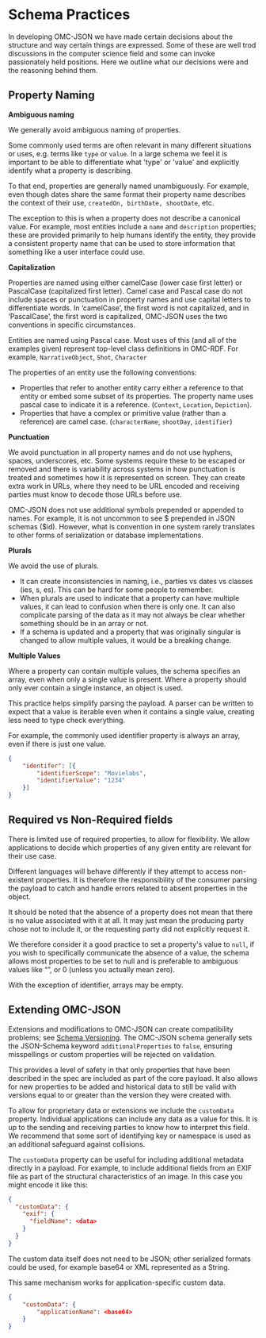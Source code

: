 # Schema Practices

In developing OMC-JSON we have made certain decisions about the structure and way certain things are expressed. Some of these are well trod discussions in the computer science field and some can invoke passionately held positions. Here we outline what our decisions were and the reasoning behind them.

## Property Naming

**Ambiguous naming**

We generally avoid ambiguous naming of properties.

Some commonly used terms are often relevant in many different situations or uses, e.g. terms like `type` or `value`. In a large schema we feel it is important to be able to differentiate what 'type' or 'value' and explicitly identify what a property is describing.

To that end, properties are generally named unambiguously. For example, even though dates share the same format their property name describes the context of their use, `createdOn, birthDate, shootDate`, etc.

The exception to this is when a property does not describe a canonical value. For example, most entities include a `name` and `description` properties; these are provided primarily to help humans identify the entity, they provide a consistent property name that can be used to store information that something like a user interface could use.

**Capitalization**

Properties are named using either camelCase (lower case first letter) or PascalCase (capitalized first letter). Camel case and Pascal case do not include spaces or punctuation in property names and use capital letters to differentiate words. In ‘camelCase’, the first word is not capitalized, and in ‘PascalCase’, the first word is capitalized, OMC-JSON uses the two conventions in specific circumstances.

Entities are named using Pascal case. Most uses of this (and all of the examples given) represent top-level class definitions in OMC-RDF. For example, `NarrativeObject`, `Shot`, `Character`

The properties of an entity use the following conventions:

- Properties that refer to another entity carry either a reference to that entity or embed some subset of its properties. The property name uses pascal case to indicate it is a reference. (`Context`, `Location`, `Depiction`).
- Properties that have a complex or primitive value (rather than a reference) are camel case. (`characterName`, `shootDay`, `identifier`)

**Punctuation**

We avoid punctuation in all property names and do not use hyphens, spaces, underscores, etc. Some systems require these to be escaped or removed and there is variability across systems in how punctuation is treated and sometimes how it is represented on screen. They can create extra work in URLs, where they need to be URL encoded and receiving parties must know to decode those URLs before use.

OMC-JSON does not use additional symbols prepended or appended to names. For example, it is not uncommon to see $ prepended in JSON schemas ($id). However, what is convention in one system rarely translates to other forms of serialization or database implementations.

**Plurals**

We avoid the use of plurals.

- It can create inconsistencies in naming, i.e., parties vs dates vs classes (ies, s, es). This can be hard for some people to remember.
- When plurals are used to indicate that a property can have multiple values, it can lead to confusion when there is only one. It can also complicate parsing of the data as it may not always be clear whether something should be in an array or not.
- If a schema is updated and a property that was originally singular is changed to allow multiple values, it would be a breaking change.

**Multiple Values**

Where a property can contain multiple values, the schema specifies an array, even when only a single value is present. Where a property should only ever contain a single instance, an object is used.

This practice helps simplify parsing the payload. A parser can be written to expect that a value is iterable even when it contains a single value, creating less need to type check everything.

For example, the commonly used identifier property is always an array, even if there is just one value.
```JSON
{
    "identifer": [{
        "identifierScope": "Movielabs",
        "identifierValue": "1234"
    }]
}
```

## Required vs Non-Required fields
There is limited use of required properties, to allow for flexibility. We allow applications to decide which properties of any given entity are relevant for their use case.

Different languages will behave differently if they attempt to access non-existent properties. It is therefore the responsibility of the consumer parsing the payload to catch and handle errors related to absent properties in the object.

It should be noted that the absence of a property does not mean that there is no value associated with it at all. It may just mean the producing party chose not to include it, or the requesting party did not explicitly request it.

We therefore consider it a good practice to set a property's value to `null`, if you wish to specifically communicate the absence of a value, the schema allows most properties to be set to null and is preferable to ambiguous values like “”, or 0 (unless you actually mean zero).

With the exception of identifier, arrays may be empty.

## Extending OMC-JSON
Extensions and modifications to OMC-JSON can create compatibility problems; see [Schema Versioning](./SchemaVersioning.md). The OMC-JSON schema generally sets the JSON-Schema keyword `additionalProperties` to ``false``, ensuring misspellings or custom properties will be rejected on validation.

This provides a level of safety in that only properties that have been described in the spec are included as part of the core payload. It also allows for new properties to be added and historical data to still be valid with versions equal to or greater than the version they were created with.

To allow for proprietary data or extensions we include the `customData` property. Individual applications can include any data as a value for this. It is up to the sending and receiving parties to know how to interpret this field. We recommend that some sort of identifying key or namespace is used as an additional safeguard against collisions.

The `customData` property can be useful for including additional metadata directly in a payload. For example, to include additional fields from an EXIF file as part of the structural characteristics of an image. In this case you might encode it like this:

```JSON
{
  "customData": {
    "exif": {
      "fieldName": <data>
    }
  }
}
```

The custom data itself does not need to be JSON; other serialized formats could be used, for example base64 or XML represented as a String.

This same mechanism works for application-specific custom data.
```JSON
{
    "customData": {
        "applicationName": <base64>
    }
}
```

<!--
Copyright 2021-2023 Motion Picture Laboratories, Inc.
SPDX-License-Identifier: APACHE-2.0
-->
